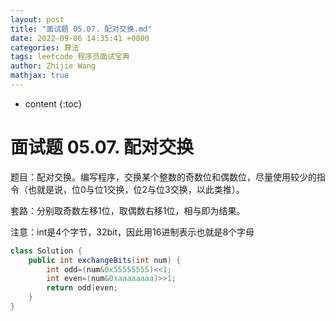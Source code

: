 ```yaml
---
layout: post
title: "面试题 05.07. 配对交换.md"
date: 2022-09-06 14:35:41 +0800
categories: 算法
tags: leetcode 程序员面试宝典
author: Zhijie Wang
mathjax: true
---
```



* content
{:toc}














# 面试题 05.07. 配对交换

题目：配对交换。编写程序，交换某个整数的奇数位和偶数位，尽量使用较少的指令（也就是说，位0与位1交换，位2与位3交换，以此类推）。

套路：分别取奇数左移1位，取偶数右移1位，相与即为结果。

注意：int是4个字节，32bit，因此用16进制表示也就是8个字母

```java
class Solution {
    public int exchangeBits(int num) {
        int odd=(num&0x55555555)<<1;
        int even=(num&0xaaaaaaaa)>>1;
        return odd|even;
    }
}
```
